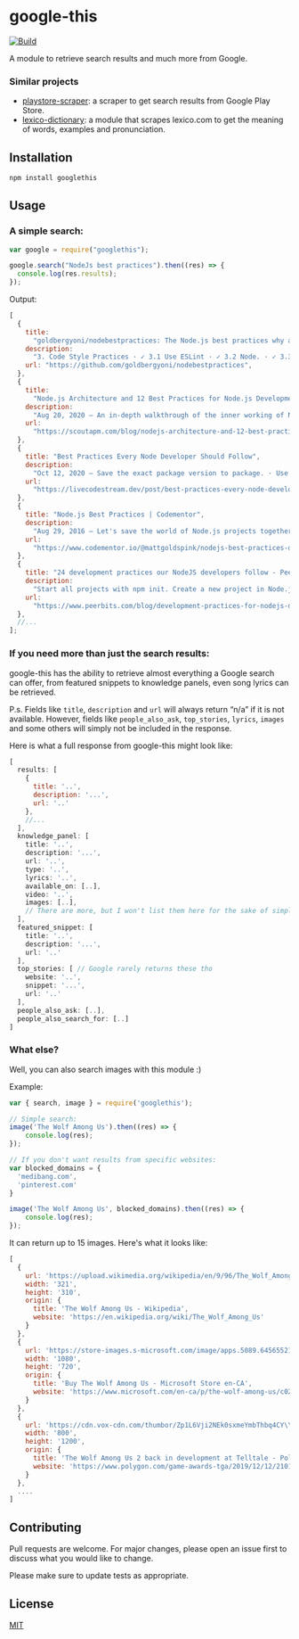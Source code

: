 # google-this

[![Build](https://github.com/LuanRT/google-this/actions/workflows/node.js.yml/badge.svg)](https://github.com/LuanRT/google-this/actions/workflows/node.js.yml)

A module to retrieve search results and much more from Google.

### Similar projects

- [playstore-scraper](https://github.com/luanrt/playstore-scraper): a scraper to get search results from Google Play Store.
- [lexico-dictionary](https://github.com/LuanRT/lexico-dictionary): a module that scrapes lexico.com to get the meaning of words, examples and pronunciation.

## Installation

```bash
npm install googlethis
```

## Usage

### A simple search:

```js
var google = require("googlethis");

google.search("NodeJs best practices").then((res) => {
  console.log(res.results);
});
```

Output:

```js
[
  {
    title:
      "goldbergyoni/nodebestpractices: The Node.js best practices why a good setup ...",
    description:
      "3. Code Style Practices · ✓ 3.1 Use ESLint · ✓ 3.2 Node. · ✓ 3.3 Start a Codeblock's Curly Braces on the Same Line · ✓ 3.4 ..",
    url: "https://github.com/goldbergyoni/nodebestpractices",
  },
  {
    title:
      "Node.js Architecture and 12 Best Practices for Node.js Development ...",
    description:
      "Aug 20, 2020 — An in-depth walkthrough of the inner working of Node.js, Node.js best practices, why a good setup ...",
    url:
      "https://scoutapm.com/blog/nodejs-architecture-and-12-best-practices-for-nodejs-development",
  },
  {
    title: "Best Practices Every Node Developer Should Follow",
    description:
      "Oct 12, 2020 — Save the exact package version to package. · Use a tool to restart your app after every code change · Use ...",
    url:
      "https://livecodestream.dev/post/best-practices-every-node-developer-should-follow/",
  },
  {
    title: "Node.js Best Practices | Codementor",
    description:
      "Aug 29, 2016 — Let's save the world of Node.js projects together! Here are the top 14 Node.js best practices that Node ...",
    url:
      "https://www.codementor.io/@mattgoldspink/nodejs-best-practices-du1086jja",
  },
  {
    title: "24 development practices our NodeJS developers follow - Peerbits",
    description:
      "Start all projects with npm init. Create a new project in Node.js using npm init. Setup . npmrc. Use environment variables. Use environment variables in Node. Use a style guide. Say no to synchronous functions. Handle Errors. Confirm your app automatically restarts. Acquaint yourself with JavaScript best practices.",
    url:
      "https://www.peerbits.com/blog/development-practices-for-nodejs-developers.html/amp",
  },
  //...
];
```

### If you need more than just the search results:

google-this has the ability to retrieve almost everything a Google search can offer, from featured snippets to knowledge panels, even song lyrics can be retrieved.

P.s.
Fields like `title`, `description` and `url` will always return “n/a” if it is not available. However, fields like `people_also_ask`, `top_stories`, `lyrics`, `images` and some others will simply not be included in the response.

Here is what a full response from google-this might look like:

```js
[
  results: [
    {
      title: '..',
      description: '...',
      url: '..'
    },
    //...
  ],
  knowledge_panel: [
    title: '..',
    description: '...',
    url: '..',
    type: '..',
    lyrics: '..',
    available_on: [..],
    video: '..',
    images: [..],
    // There are more, but I won't list them here for the sake of simplicity, refer to the source code for more info.
  ],
  featured_snippet: [
    title: '..',
    description: '...',
    url: '..'
  ],
  top_stories: [ // Google rarely returns these tho
    website: '..',
    snippet: '...',
    url: '..'
  ],
  people_also_ask: [..],
  people_also_search_for: [..]
]
```

### What else?

Well, you can also search images with this module :)

Example:

```js
var { search, image } = require('googlethis');

// Simple search:
image('The Wolf Among Us').then((res) => {
    console.log(res);
});

// If you don't want results from specific websites:
var blocked_domains = {
  'medibang.com',
  'pinterest.com'
}

image('The Wolf Among Us', blocked_domains).then((res) => {
    console.log(res);
});

```

It can return up to 15 images. Here's what it looks like:

```js
[
  {
    url: 'https://upload.wikimedia.org/wikipedia/en/9/96/The_Wolf_Among_Us_cover_art.jpg',
    width: '321',
    height: '310',
    origin: {
      title: 'The Wolf Among Us - Wikipedia',
      website: 'https://en.wikipedia.org/wiki/The_Wolf_Among_Us'
    }
  },
  {
    url: 'https://store-images.s-microsoft.com/image/apps.5089.64565521137234771.d4fa27af-3a00-44af-9927-ce57a7066702.c87b015a-61cf-46d6-a77a-0b8d09279d37',
    width: '1080',
    height: '720',
    origin: {
      title: 'Buy The Wolf Among Us - Microsoft Store en-CA',
      website: 'https://www.microsoft.com/en-ca/p/the-wolf-among-us/c02sl8lbs5k2'
    }
  },
  {
    url: 'https://cdn.vox-cdn.com/thumbor/Zp1L6Vji2NEk0sxmeYmbThbq4CY\\u003d/0x0:1280x720/1200x800/filters:focal(538x258:742x462)/cdn.vox-cdn.com/uploads/chorus_image/image/65898028/69262385_408272906381786_5376154085030363136_n.0.png',
    width: '800',
    height: '1200',
    origin: {
      title: 'The Wolf Among Us 2 back in development at Telltale - Polygon',
      website: 'https://www.polygon.com/game-awards-tga/2019/12/12/21011644/the-wolf-among-us-2-telltale-windows-trailer-tga-2019'
    }
  },
  ....
]
```

## Contributing

Pull requests are welcome. For major changes, please open an issue first to discuss what you would like to change.

Please make sure to update tests as appropriate.

## License

[MIT](https://choosealicense.com/licenses/mit/)